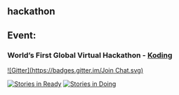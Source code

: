 ## hackathon

## Event:

### World’s First Global Virtual Hackathon - [Koding](https://koding.com/Hackathon) 

[![Gitter](https://badges.gitter.im/Join Chat.svg)](https://gitter.im/gdumitrescu/hackathon)

[![Stories in Ready](https://badge.waffle.io/gdumitrescu/hackathon.png?label=ready&title=Ready)](https://waffle.io/gdumitrescu/hackathon)
[![Stories in Doing](https://badge.waffle.io/gdumitrescu/hackathon.png?label=doing&title=Doing)](https://waffle.io/gdumitrescu/hackathon)
